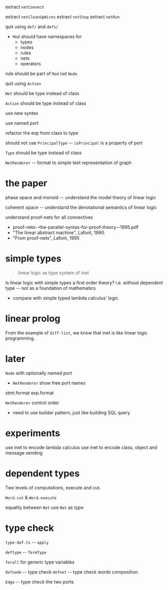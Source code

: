 extract `netConnect`

extract `netCleanUpWires`
extract `netStep`
extract `netRun`

quit using `def/` and `defs/`

- `Mod` should have namespaces for
  - types
  - nodes
  - rules
  - nets
  - operators

rule should be part of `Mod` not `Node`

quit using `Action`

`Net` should be type instead of class

`Action` should be type instead of class

use new syntex

use named port

refactor the exp from class to type

should not use `PrincipalType` -- `isPrincipal` is a property of port

`Type` should be type instead of class

`NetRenderer` -- format to simple text representation of graph

# the paper

phase space and monoid -- understand the model theory of linear logic

coherent space -- understand the denotational semantics of linear logic

understand proof-nets for all connectives

- proof-nets--the-parallel-syntax-for-proof-theory--1995.pdf
- "The linear abstract machine", Lafont, 1990.
- "From proof-nets", Lafont, 1995

# simple types

> linear logic as type system of inet

Is linear logic with simple types a first order theory?
i.e. without dependent type -- not as a foundation of mathematics

- compare with simple typed lambda calculus' logic

# linear prolog

From the example of `diff-list`,
we know that inet is like linear logic programming.

# later

`Node` with optionally named port

- `NetRenderer` show free port names

stmt.format
exp.format

`NetRenderer` control order

- need to use builder pattern, just like building SQL query

# experiments

use inet to encode lambda calculus
use inet to encode class, object and message sending

# dependent types

Two levels of computations, execute and cut.

`Word.cut` & `Word.execute`

equality between `Net`
use `Net` as type

# type check

`type-def.ts` -- `apply`

`deftype` -- `TermType`

`forall` for generic type variables

`defnode` -- type check
`defnet` -- type check words composition

`Edge` -- type check the two ports
